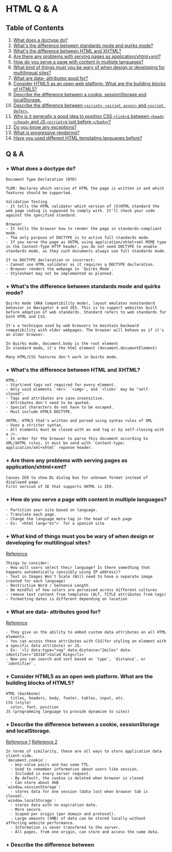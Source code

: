 # HTML Q & A

## Table of Contents
1. [What does a doctype do?](#1)
1. [What's the difference between standards mode and quirks mode?](#2)
1. [What's the difference between HTML and XHTML?](#3)
1. [Are there any problems with serving pages as application/xhtml+xml?](#4)
1. [How do you serve a page with content in multiple languages?](#5)
1. [What kind of things must you be wary of when design or developing for multilingual sites?](#6)
1. [What are data- attributes good for?](#7)
1. [Consider HTML5 as an open web platform. What are the building blocks of HTML5?](#8)
1. [Describe the difference between a cookie, sessionStorage and localStorage.](#9)
1. [Describe the difference between `<script>`, `<script async>` and `<script defer>`.](#10)
1. [Why is it generally a good idea to position CSS `<link>`s between `<head></head>` and JS `<script>`s just before `</body>`?](#11)
1. [Do you know any exceptions?](#12)
1. [What is progressive rendering?](#13)
1. [Have you used different HTML templating languages before?](#14)

## Q & A
<a name='1'></a>
### + What does a doctype do?
```
Document Type Declaration (DTD)

TLDR: Declares which version of HTML the page is written in and which features should be supported.

Validation Testing
- It tells the HTML validator which version of (X)HTML standard the web page coding is supposed to comply with. It'll check your code against the specified standard.

Browser
- It tells the browser how to render the page in standards-compliant mode.
- The only purpose of DOCTYPE is to active full standards mode.
- If you serve the page as XHTML using application/xhtml+xml MIME type in the Content-Type HTTP header, you do not need DOCTYPE to enable standards mode, as they such documents always use full standards mode. 

If no DOCTYPE declaration or incorrect:
- Cannot use HTML validator as it requires a DOCTYPE declaration.
- Browser renders the webpage in `Quirks Mode`.
- Stylesheet may not be implemented as planned.
```
<a name='2'></a>
### + What's the difference between standards mode and quirks mode?
```
Quirks mode (AKA Compatibility mode), layout emulates nonstandard behavior in Navigator 4 and IE5. This is to support websites built before adoption of web standards. Standard refers to web standards for both HTML and CSS.

It's a technique used by web browsers to maintain backward compatibility with older webpages. The browser will behave as if it's an older browser.

In Quirks mode, document.body is the root element 
In standard mode, it's the html element (document.documentElement)

Many HTML/CSS features don't work in Quirks mode.
```
<a name='3'></a>
### + What's the difference between HTML and XHTML?
```
HTML:
- Start/end tags not required for every element.
- Only void elements `<br>` `<img>`, and `<link>` may be "self-closed".
- Tags and attributes are case-insensitive.
- Attributes don't need to be quoted.
- Special characters do not have to be escaped.
- Must include HTML5 DOCTYPE.

XHTML: HTML5 that's written and parsed using syntax rules of XML
- Uses a stricter syntax.
- All elements must be closed with an end tag or by self-closing with a />.
- In order for the browser to parse this document according to XML/XHTML rules, it must be send with `Content-type: application/xml+xhtml` reponse header.
```
<a name='4'></a>
### + Are there any problems with serving pages as application/xhtml+xml?
```
Causes IE8 to show DL dialog box for unknown format instead of displayed page.
First version of IE that supports XHTML is IE9.
```
<a name='5'></a>
### + How do you serve a page with content in multiple languages?
```
- Partition your site based on language. 
- Translate each page.
- Change the language meta-tag in the head of each page
- Ex: `<html lang="es">` for a spanish site

```
<a name='6'></a>
### + What kind of things must you be wary of when design or developing for multilingual sites?
[Reference](https://www.quora.com/What-kind-of-things-one-should-be-wary-of-when-designing-or-developing-for-multilingual-sites/answer/Ted-Goas?srid=kpHK)
```
Things to consider:
- How will users select their language? Is there something that happens automatically (possibly using IP address)?
- Text in Images Won't Scale (Will need to have a separate image created for each language)
- Restrictive Word / Sentence Length
- Be mindful of how colors are perceived across different cultures
- remove text content from templates (ALT, TITLE attributes from tags)
- Formatting dates is different depending on location
```
<a name='7'></a>
### + What are data- attributes good for?
[Reference](https://www.sitepoint.com/how-why-use-html5-custom-data-attributes/)
```
- They give us the ability to embed custom data attributes on all HTML elements.
- You can access these attributes with CSS(for styling an element with a specific data attribute) or JS.
- Ex: `<li data-type="veg" data-distance="2miles" data-identifier="10318">Salad King</li>`
- Now you can search and sort based on `type`, `distance`, or `identifier`.
```
<a name='8'></a>
### + Consider HTML5 as an open web platform. What are the building blocks of HTML5?
```
HTML (backbone)
  titles, headers, body, footer, tables, input, etc.
CSS (style)
  color, font, position
JS (programming language to provide dynamism to sites)

```
<a name='9'></a>
### + Describe the difference between a cookie, sessionStorage and localStorage.
[Reference 1](https://www.w3schools.com/js/js_cookies.asp)
[Reference 2](https://www.w3schools.com/html/html5_webstorage.asp)
```
In terms of similarity, these are all ways to store application data client-side. 
`document.cookie`:
  - key-value pairs and has some TTL.
  - Used to remember information about users like session.
  - Included in every server request.
  - By default, the cookie is deleted when browser is closed
  - Can store about 4kB
`window.sessionStorage`:
  - stores data for one session (data lost when browser tab is closed).
`window.localStorage`:
  - stores data with no expiration date.
  - More secure. 
  - Scoped per origin (per domain and protocol).
  - Large amounts (5MB) of data can be stored locally without affecting website performance. 
  - Information is never transfered to the server. 
  - All pages, from one origin, can store and access the same data.
```
<a name='10'></a>
### + Describe the difference between <script>, <script async> and <script defer>.
[Reference](http://www.growingwiththeweb.com/2014/02/async-vs-defer-attributes.html)
```
`<script>`: html parsing stops; fetches the files; executes file; resumes parsing.
`<script async>`: downloads file during HTML parsing; pauses HTML parser to execute when it has finished downloading.
`<script defer>`: downloads file during HTML parsing; executes after parser has completed. `defer` scripts are also guaranteed to execute in the order they appear in the document.

Rules:
  - If script is modular with no required dependencies, use `async`.
  - If script relies on or is relied upon by another script, use `defer`.
  - If script is small and is relied upon by an async script, use an inline script with no attributes and place is above the other async scripts.
```
<a name='11'></a>
### + Why is it generally a good idea to position CSS <link>s between <head></head> and JS <script>s just before </body>?
```
CSS:
- The purpose is to download the CSS as quick as possible so that the CSSOM building starts ASAP. This allows the render tree to be created sooner, which increases page performance.
- Putting the CSS in the head means it isn't part of the network request. It's been removed from the critical rendering path!

JS:
- By putting JS before `</body>`, all the html elements have been rendered before script execution.

```
<a name='12'></a>
### + Do you know any exceptions?
```
CSS:
- You may want to include non-essential CSS later since you don't want to overbloat your CSS file since it'll slow down the rendering of the page.

JS:
- When using jQuery, you can wait until the elements are fully rendered by using `$(document).ready(function(){ // Code here });`
```
<a name='13'></a>
### + What is progressive rendering?
[Reference](https://stackoverflow.com/questions/33651166/what-is-progressive-rendering)
```
It refers to techniques used to display content as quickly as possible.
`Lazy loading`: JS will load image only when it comes into the browser's viewport.
`Prioritizing visible content` (AKA Above-the-fold rendering): Only include minimum CSS/content/scripts necessary for the amount of the page that would be rendered in the user's browser to display as quickly as possible. Defer other Javascript to load afterward.
```
<a name='14'></a>
### + Have you used different HTML templating languages before?
```
Yes, Jade/Pug. Templating is used in React/Angular, etc.
```



